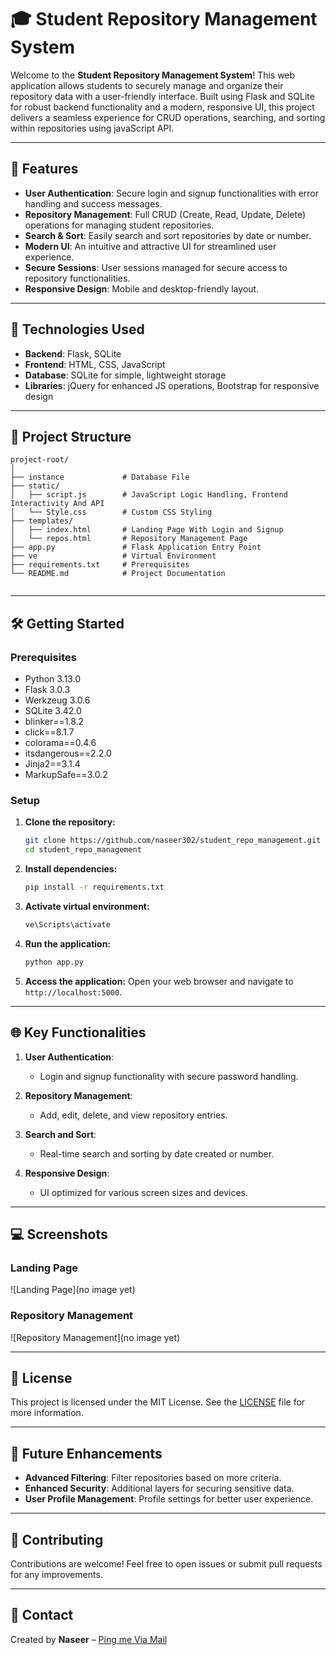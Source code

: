 # 🎓 Student Repository Management System

Welcome to the **Student Repository Management System**! This web application allows students to securely manage and organize their repository data with a user-friendly interface. Built using Flask and SQLite for robust backend functionality and a modern, responsive UI, this project delivers a seamless experience for CRUD operations, searching, and sorting within repositories using javaScript API.

---

## 📌 Features

- **User Authentication**: Secure login and signup functionalities with error handling and success messages.
- **Repository Management**: Full CRUD (Create, Read, Update, Delete) operations for managing student repositories.
- **Search & Sort**: Easily search and sort repositories by date or number.
- **Modern UI**: An intuitive and attractive UI for streamlined user experience.
- **Secure Sessions**: User sessions managed for secure access to repository functionalities.
- **Responsive Design**: Mobile and desktop-friendly layout.

---

## 🚀 Technologies Used

- **Backend**: Flask, SQLite
- **Frontend**: HTML, CSS, JavaScript
- **Database**: SQLite for simple, lightweight storage
- **Libraries**: jQuery for enhanced JS operations, Bootstrap for responsive design

---

## 📂 Project Structure

```
project-root/
│
├── instance             # Database File             
├── static/
│   ├── script.js        # JavaScript Logic Handling, Frontend Interactivity And API
│   └── Style.css        # Custom CSS Styling
├── templates/
│   ├── index.html       # Landing Page With Login and Signup
│   └── repos.html       # Repository Management Page
├── app.py               # Flask Application Entry Point
├── ve                   # Virtual Environment
├── requirements.txt     # Prerequisites              
└── README.md            # Project Documentation


```

---

## 🛠️ Getting Started

### Prerequisites

- Python 3.13.0
- Flask 3.0.3
- Werkzeug 3.0.6
- SQLite 3.42.0
- blinker==1.8.2
- click==8.1.7
- colorama==0.4.6
- itsdangerous==2.2.0
- Jinja2==3.1.4
- MarkupSafe==3.0.2

### Setup

1. **Clone the repository:**
   ```bash
   git clone https://github.com/naseer302/student_repo_management.git
   cd student_repo_management
   ```

2. **Install dependencies:**
   ```bash
   pip install -r requirements.txt
   ```
   
3. **Activate virtual environment:**
   ```bash
   ve\Scripts\activate
   ```

4. **Run the application:**
   ```bash
   python app.py
   ```

5. **Access the application:**
   Open your web browser and navigate to `http://localhost:5000`.

---

## 🌐 Key Functionalities

1. **User Authentication**:
   - Login and signup functionality with secure password handling.

2. **Repository Management**:
   - Add, edit, delete, and view repository entries.

3. **Search and Sort**:
   - Real-time search and sorting by date created or number.

4. **Responsive Design**:
   - UI optimized for various screen sizes and devices.

---

## 💻 Screenshots

### Landing Page
![Landing Page](no image yet)

### Repository Management
![Repository Management](no image yet)

---

## 📜 License

This project is licensed under the MIT License. See the [LICENSE](LICENSE) file for more information.

---

## 🧩 Future Enhancements

- **Advanced Filtering**: Filter repositories based on more criteria.
- **Enhanced Security**: Additional layers for securing sensitive data.
- **User Profile Management**: Profile settings for better user experience.

---

## 🤝 Contributing

Contributions are welcome! Feel free to open issues or submit pull requests for any improvements.

---

## 💬 Contact

Created by **Naseer** – [Ping me Via Mail](mailto:na5699577@gmail.com)
